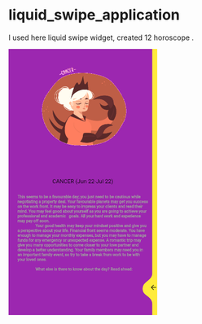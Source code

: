 # liquid_swipe_application

I used here liquid swipe widget, created 12 horoscope .

![Octocat](https://github.com/emrahseyhan/liquid-swipe-application/blob/main/ss/1.PNG)
